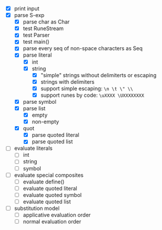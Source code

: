 * [x] print input
* [x] parse S-exp
  * [x] parse char as Char
  * [x] test RuneStream
  * [x] test Parser
  * [x] test main()
  * [x] parse every seq of non-space characters as Seq
  * [x] parse literal
    * [x] int
    * [x] string
      * [x] "simple" strings without delimiterts or escaping
      * [x] strings with delimiters
      * [x] support simple escaping: `\n \t \" \\`
      * [x] support runes by code: `\uXXXX \UXXXXXXXX`
  * [x] parse symbol
  * [x] parse list
    * [x] empty
    * [x] non-empty
  * [x] quot
    * [x] parse quoted literal
    * [x] parse quoted list
* [ ] evaluate literals
  * [ ] int
  * [ ] string
  * [ ] symbol
* [ ] evaluate special composites
  * [ ] evaluate define()
  * [ ] evaluate quoted literal
  * [ ] evaluate quoted symbol
  * [ ] evaluate quoted list
* [ ] substitution model
  * [ ] applicative evaluation order
  * [ ] normal evaluation order
